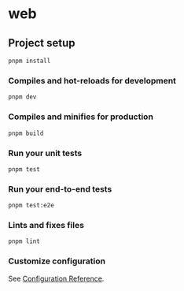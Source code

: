 # web

## Project setup
```
pnpm install
```

### Compiles and hot-reloads for development
```
pnpm dev
```

### Compiles and minifies for production
```
pnpm build
```

### Run your unit tests
```
pnpm test
```

### Run your end-to-end tests
```
pnpm test:e2e
```

### Lints and fixes files
```
pnpm lint
```

### Customize configuration
See [Configuration Reference](https://cli.vuejs.org/config/).
